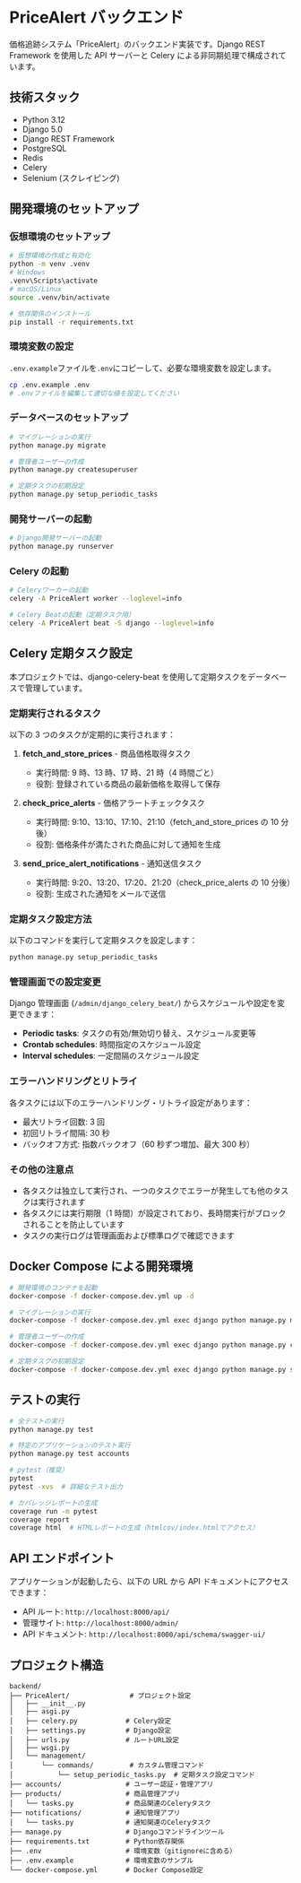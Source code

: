 # PriceAlert バックエンド

価格追跡システム「PriceAlert」のバックエンド実装です。Django REST Framework を使用した API サーバーと Celery による非同期処理で構成されています。

## 技術スタック

- Python 3.12
- Django 5.0
- Django REST Framework
- PostgreSQL
- Redis
- Celery
- Selenium (スクレイピング)

## 開発環境のセットアップ

### 仮想環境のセットアップ

```bash
# 仮想環境の作成と有効化
python -m venv .venv
# Windows
.venv\Scripts\activate
# macOS/Linux
source .venv/bin/activate

# 依存関係のインストール
pip install -r requirements.txt
```

### 環境変数の設定

`.env.example`ファイルを`.env`にコピーして、必要な環境変数を設定します。

```bash
cp .env.example .env
# .envファイルを編集して適切な値を設定してください
```

### データベースのセットアップ

```bash
# マイグレーションの実行
python manage.py migrate

# 管理者ユーザーの作成
python manage.py createsuperuser

# 定期タスクの初期設定
python manage.py setup_periodic_tasks
```

### 開発サーバーの起動

```bash
# Django開発サーバーの起動
python manage.py runserver
```

### Celery の起動

```bash
# Celeryワーカーの起動
celery -A PriceAlert worker --loglevel=info

# Celery Beatの起動（定期タスク用）
celery -A PriceAlert beat -S django --loglevel=info
```

## Celery 定期タスク設定

本プロジェクトでは、django-celery-beat を使用して定期タスクをデータベースで管理しています。

### 定期実行されるタスク

以下の 3 つのタスクが定期的に実行されます：

1. **fetch_and_store_prices** - 商品価格取得タスク

   - 実行時間: 9 時、13 時、17 時、21 時（4 時間ごと）
   - 役割: 登録されている商品の最新価格を取得して保存

2. **check_price_alerts** - 価格アラートチェックタスク

   - 実行時間: 9:10、13:10、17:10、21:10（fetch_and_store_prices の 10 分後）
   - 役割: 価格条件が満たされた商品に対して通知を生成

3. **send_price_alert_notifications** - 通知送信タスク
   - 実行時間: 9:20、13:20、17:20、21:20（check_price_alerts の 10 分後）
   - 役割: 生成された通知をメールで送信

### 定期タスク設定方法

以下のコマンドを実行して定期タスクを設定します：

```bash
python manage.py setup_periodic_tasks
```

### 管理画面での設定変更

Django 管理画面 (`/admin/django_celery_beat/`) からスケジュールや設定を変更できます：

- **Periodic tasks**: タスクの有効/無効切り替え、スケジュール変更等
- **Crontab schedules**: 時間指定のスケジュール設定
- **Interval schedules**: 一定間隔のスケジュール設定

### エラーハンドリングとリトライ

各タスクには以下のエラーハンドリング・リトライ設定があります：

- 最大リトライ回数: 3 回
- 初回リトライ間隔: 30 秒
- バックオフ方式: 指数バックオフ（60 秒ずつ増加、最大 300 秒）

### その他の注意点

- 各タスクは独立して実行され、一つのタスクでエラーが発生しても他のタスクは実行されます
- 各タスクには実行期限（1 時間）が設定されており、長時間実行がブロックされることを防止しています
- タスクの実行ログは管理画面および標準ログで確認できます

## Docker Compose による開発環境

```bash
# 開発環境のコンテナを起動
docker-compose -f docker-compose.dev.yml up -d

# マイグレーションの実行
docker-compose -f docker-compose.dev.yml exec django python manage.py migrate

# 管理者ユーザーの作成
docker-compose -f docker-compose.dev.yml exec django python manage.py createsuperuser

# 定期タスクの初期設定
docker-compose -f docker-compose.dev.yml exec django python manage.py setup_periodic_tasks
```

## テストの実行

```bash
# 全テストの実行
python manage.py test

# 特定のアプリケーションのテスト実行
python manage.py test accounts

# pytest（推奨）
pytest
pytest -xvs  # 詳細なテスト出力

# カバレッジレポートの生成
coverage run -m pytest
coverage report
coverage html  # HTMLレポートの生成（htmlcov/index.htmlでアクセス）
```

## API エンドポイント

アプリケーションが起動したら、以下の URL から API ドキュメントにアクセスできます：

- API ルート: `http://localhost:8000/api/`
- 管理サイト: `http://localhost:8000/admin/`
- API ドキュメント: `http://localhost:8000/api/schema/swagger-ui/`

## プロジェクト構造

```
backend/
├── PriceAlert/               # プロジェクト設定
│   ├── __init__.py
│   ├── asgi.py
│   ├── celery.py            # Celery設定
│   ├── settings.py          # Django設定
│   ├── urls.py              # ルートURL設定
│   ├── wsgi.py
│   └── management/
│       └── commands/         # カスタム管理コマンド
│           └── setup_periodic_tasks.py  # 定期タスク設定コマンド
├── accounts/                # ユーザー認証・管理アプリ
├── products/                # 商品管理アプリ
│   └── tasks.py             # 商品関連のCeleryタスク
├── notifications/           # 通知管理アプリ
│   └── tasks.py             # 通知関連のCeleryタスク
├── manage.py                # Djangoコマンドラインツール
├── requirements.txt         # Python依存関係
├── .env                     # 環境変数（gitignoreに含める）
├── .env.example             # 環境変数のサンプル
└── docker-compose.yml       # Docker Compose設定
```
